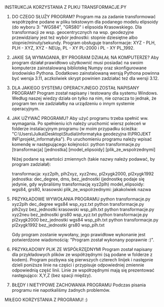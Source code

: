 INSTRUKCJA KORZYSTANIA Z PLIKU TRANSFORMACJE.PY

1. DO CZEGO SŁUŻY PROGRAM?
	Program ma za zadanie transformować współrzędne podane w pliku tekstowym dla podanego modelu elipsoidy (do wyboru 3: "WGS84", "GRS80" i
	elipsoida Krasowskiego. Dla transformacji ze wsp. geocentrycznych na wsp. geodezyjne przewidziany jest też wybór jednostki: stopnie 
	dziesiętne albo stopnie/minuty/sekundy. Program obsługuje transformacje: XYZ - PLH, PLH - XYZ, XYZ - NEUp, PL - XY PL-2000 i
	PL - XY PL_1992.

2. JAKIE SĄ WYMAGANIA, BY PROGRAM DZIAŁAŁ NA KOMPUTERZE?
	Aby program działał prawidłowo użytkownić musi posiadać na swoim komputerze zainstalowaną bibliotekę Numpy oraz skonfigurowane
	środowisko Pythona. Dodatkowo zainstalowaną wersją Pythona powinna być wersja 3.11, aczkolwiek skrypt powinien zadziałać też 
	dla wersji 3.12.

3. DLA JAKIEGO SYSTEMU OPERACYJNEGO ZOSTAŁ NAPISANY PROGRAM?
	Program został napisany i testowany dla systemu Windows. Według naszej wiedzy działa on tylko na nim, nie oznacza to jednak, że
	program ten nie zadziałałby na urządzeniu o innym systemie operacyjnym.
	
4. JAK UŻYWAĆ PROGRAMU?
	Aby użyć programu trzeba spełnić ww. wymagania. Po spełnieniu ich należy uruchomić wiersz poleceń w folderze instalacyjnym programu
	(w moim przypadku ścieżka: "C:\Users\Julka\Desktop\Studia\Informatyka geodezyjna II\PROJEKT INF\projekt_informatyka").
	Po uruchomieniu programu należy wpisać komendę w następującego kolejności:
	python transformacje.py [transformacja] [jednostka] [model_elipsoidy] [plik_ze_wspolrzednymi]
	  
	Niżej podane są wartości zmiennych (takie nazwy należy podawać, by program zadziałał):
	  
	transformacja: xyz2plh, plh2xyz, xyz2neu, pl2xygk2000, pl2xygk1992
	jednostka: dec_degree, dms, bez_jednostki (jednostkę podaje się jedynie, gdy wybraliśmy transformację xyz2plh)
	model_elipsoidy: wgs84, grs80, krasowski
	plik_ze_wspolrzednymi: jakakolwiek nazwa

5. PRZYKŁADOWE WYWOŁANIA PROGRAMU
	python transformacje.py xyz2plh dec_degree wgs84 wsp_xyz.txt
	python transformacje.py plh2xyz bez_jednostki krasowski wsp_plh.txt
	python transformacje.py xyz2neu bez_jednostki grs80 wsp_xyz.txt
	python transformacje.py pl2xygk2000 bez_jednostki wgs84 wsp_plh.txt
	python transformacje.py pl2xygk1992 bez_jednostki grs80 wsp_plh.txt
	
	Gdy program zostanie wywołany, jego prawidłowe wykonanie jest potwierdzone wiadomością: 
	"Program został wykonany poprawnie :)".
	
6. PRZYKŁADOWY PLIK ZE WSPÓŁRZĘDNYMI
	Program został napisany dla przykładowych plików ze współrzędnymi (są podane w folderze z kodem).
	Program pozbywa się pierwszych czterech linijek i następnie dzieli poniższe linie na części i przypisuje odpowiedniej zmiennie
	odpowiednią część linii. Linie ze współrzędnymi mają się prezentować następująco: X,Y,Z (bez spacji między).

7. BŁĘDY I NIETYPOWE ZACHOWANIA PROGRAMU
	Podczas pisania programu nie napotkaliśmy żadnych problemów.
	
MIŁEGO KORZYSTANIA Z PROGRAMU! :)